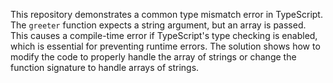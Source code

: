 This repository demonstrates a common type mismatch error in TypeScript. The `greeter` function expects a string argument, but an array is passed. This causes a compile-time error if TypeScript's type checking is enabled, which is essential for preventing runtime errors. The solution shows how to modify the code to properly handle the array of strings or change the function signature to handle arrays of strings.